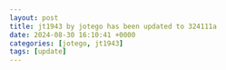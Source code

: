 ```yaml
---
layout: post
title: jt1943 by jotego has been updated to 324111a
date: 2024-08-30 16:10:41 +0000
categories: [jotego, jt1943]
tags: [update]
---
```


